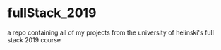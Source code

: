 # fullStack_2019
a repo containing all of my projects from the university of helinski's full stack 2019 course
